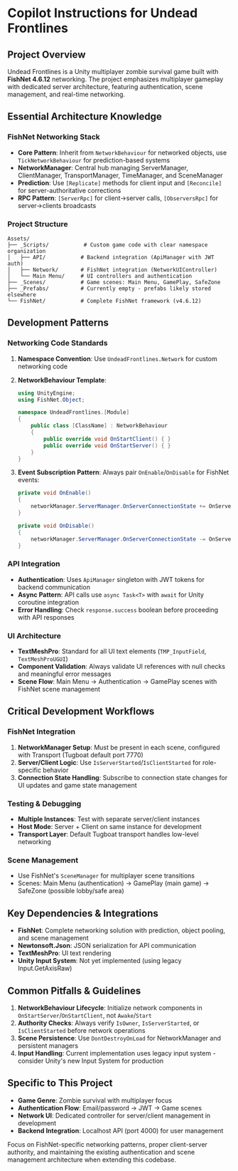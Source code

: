 # Copilot Instructions for Undead Frontlines

## Project Overview
Undead Frontlines is a Unity multiplayer zombie survival game built with **FishNet 4.6.12** networking. The project emphasizes multiplayer gameplay with dedicated server architecture, featuring authentication, scene management, and real-time networking.

## Essential Architecture Knowledge

### FishNet Networking Stack
- **Core Pattern**: Inherit from `NetworkBehaviour` for networked objects, use `TickNetworkBehaviour` for prediction-based systems
- **NetworkManager**: Central hub managing ServerManager, ClientManager, TransportManager, TimeManager, and SceneManager
- **Prediction**: Use `[Replicate]` methods for client input and `[Reconcile]` for server-authoritative corrections
- **RPC Pattern**: `[ServerRpc]` for client→server calls, `[ObserversRpc]` for server→clients broadcasts

### Project Structure
```
Assets/
├── _Scripts/           # Custom game code with clear namespace organization
│   ├── API/           # Backend integration (ApiManager with JWT auth)
│   ├── Network/       # FishNet integration (NetworkUIController)
│   └── Main Menu/     # UI controllers and authentication
├── _Scenes/           # Game scenes: Main Menu, GamePlay, SafeZone
├── _Prefabs/          # Currently empty - prefabs likely stored elsewhere
└── FishNet/           # Complete FishNet framework (v4.6.12)
```

## Development Patterns

### Networking Code Standards
1. **Namespace Convention**: Use `UndeadFrontlines.Network` for custom networking code
2. **NetworkBehaviour Template**:
   ```csharp
   using UnityEngine;
   using FishNet.Object;
   
   namespace UndeadFrontlines.[Module]
   {
       public class [ClassName] : NetworkBehaviour
       {
           public override void OnStartClient() { }
           public override void OnStartServer() { }
       }
   }
   ```

3. **Event Subscription Pattern**: Always pair `OnEnable`/`OnDisable` for FishNet events:
   ```csharp
   private void OnEnable()
   {
       networkManager.ServerManager.OnServerConnectionState += OnServerConnectionState;
   }
   
   private void OnDisable()
   {
       networkManager.ServerManager.OnServerConnectionState -= OnServerConnectionState;
   }
   ```

### API Integration
- **Authentication**: Uses `ApiManager` singleton with JWT tokens for backend communication
- **Async Pattern**: API calls use `async Task<T>` with `await` for Unity coroutine integration
- **Error Handling**: Check `response.success` boolean before proceeding with API responses

### UI Architecture
- **TextMeshPro**: Standard for all UI text elements (`TMP_InputField`, `TextMeshProUGUI`)
- **Component Validation**: Always validate UI references with null checks and meaningful error messages
- **Scene Flow**: Main Menu → Authentication → GamePlay scenes with FishNet scene management

## Critical Development Workflows

### FishNet Integration
1. **NetworkManager Setup**: Must be present in each scene, configured with Transport (Tugboat default port 7770)
2. **Server/Client Logic**: Use `IsServerStarted`/`IsClientStarted` for role-specific behavior
3. **Connection State Handling**: Subscribe to connection state changes for UI updates and game state management

### Testing & Debugging
- **Multiple Instances**: Test with separate server/client instances
- **Host Mode**: Server + Client on same instance for development
- **Transport Layer**: Default Tugboat transport handles low-level networking

### Scene Management
- Use FishNet's `SceneManager` for multiplayer scene transitions
- Scenes: Main Menu (authentication) → GamePlay (main game) → SafeZone (possible lobby/safe area)

## Key Dependencies & Integrations
- **FishNet**: Complete networking solution with prediction, object pooling, and scene management
- **Newtonsoft.Json**: JSON serialization for API communication  
- **TextMeshPro**: UI text rendering
- **Unity Input System**: Not yet implemented (using legacy Input.GetAxisRaw)

## Common Pitfalls & Guidelines
1. **NetworkBehaviour Lifecycle**: Initialize network components in `OnStartServer`/`OnStartClient`, not `Awake`/`Start`
2. **Authority Checks**: Always verify `IsOwner`, `IsServerStarted`, or `IsClientStarted` before network operations
3. **Scene Persistence**: Use `DontDestroyOnLoad` for NetworkManager and persistent managers
4. **Input Handling**: Current implementation uses legacy input system - consider Unity's new Input System for production

## Specific to This Project
- **Game Genre**: Zombie survival with multiplayer focus
- **Authentication Flow**: Email/password → JWT → Game scenes
- **Network UI**: Dedicated controller for server/client management in development
- **Backend Integration**: Localhost API (port 4000) for user management

Focus on FishNet-specific networking patterns, proper client-server authority, and maintaining the existing authentication and scene management architecture when extending this codebase.